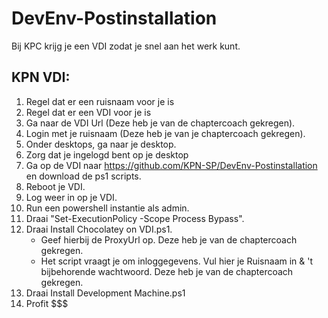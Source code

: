 # DevEnv-Postinstallation
Bij KPC krijg je een VDI zodat je snel aan het werk kunt.

## KPN VDI:
1. Regel dat er een ruisnaam voor je is
2. Regel dat er een VDI voor je is
3. Ga naar de VDI Url (Deze heb je van de chaptercoach gekregen).
4. Login met je ruisnaam (Deze heb je van je chaptercoach gekregen).
5. Onder desktops, ga naar je desktop.
6. Zorg dat je ingelogd bent op je desktop
7. Ga op de VDI naar https://github.com/KPN-SP/DevEnv-Postinstallation en download de ps1 scripts.
8. Reboot je VDI.
9. Log weer in op je VDI.
10. Run een powershell instantie als admin.
11. Draai "Set-ExecutionPolicy -Scope Process Bypass".
12. Draai Install Chocolatey on VDI.ps1.
    - Geef hierbij de ProxyUrl op. Deze heb je van de chaptercoach gekregen.
    - Het script vraagt je om inloggegevens. Vul hier je Ruisnaam in & 't bijbehorende wachtwoord. Deze heb je van de chaptercoach gekregen.
13. Draai Install Development Machine.ps1
14. Profit $$$